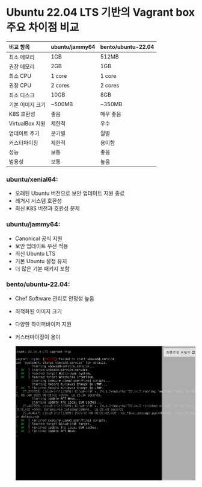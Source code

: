 # Ubuntu 22.04 LTS 기반의 Vagrant box 주요 차이점 비교

| 비교 항목 | ubuntu/jammy64 | bento/ubuntu-22.04 |  
|:---|:---|:---|  
| 최소 메모리 | 1GB | 512MB |  
| 권장 메모리 | 2GB | 1GB |  
| 최소 CPU | 1 core | 1 core | 
| 권장 CPU | 2 cores | 2 cores | 
| 최소 디스크 | 10GB | 8GB | 
| 기본 이미지 크기 | ~500MB | ~350MB | 
| K8S 호환성 | 좋음 | 매우 좋음 | 
| VirtualBox 지원 | 제한적 | 우수 | 
| 업데이트 주기 | 분기별 | 월별  | 
| 커스터마이징 | 제한적 | 용이함 | 
| 성능 | 보통 | 좋음 | 
| 범용성 | 보통 | 높음 |  


### ubuntu/xenial64:
- 오래된 Ubuntu 버전으로 보안 업데이트 지원 종료
- 레거시 시스템 호환성
- 최신 K8S 버전과 호환성 문제

### ubuntu/jammy64:
- Canonical 공식 지원
- 보안 업데이트 우선 적용
- 최신 Ubuntu LTS
- 기본 Ubuntu 설정 유지
- 더 많은 기본 패키지 포함

### bento/ubuntu-22.04:
- Chef Software 관리로 안정성 높음
- 최적화된 이미지 크기
- 다양한 하이퍼바이저 지원 
- 커스터마이징이 용이

  ![k8s-master-vbguest.png](./img/k8s-master-vbguest.png)